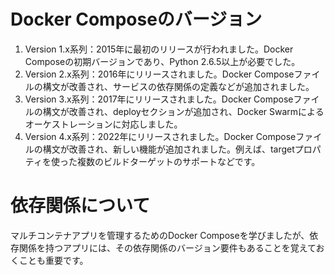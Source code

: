 # Docker Composeのバージョン

1. Version 1.x系列：2015年に最初のリリースが行われました。Docker Composeの初期バージョンであり、Python 2.6.5以上が必要でした。
1. Version 2.x系列：2016年にリリースされました。Docker Composeファイルの構文が改善され、サービスの依存関係の定義などが追加されました。
1. Version 3.x系列：2017年にリリースされました。Docker Composeファイルの構文が改善され、deployセクションが追加され、Docker Swarmによるオーケストレーションに対応しました。
1. Version 4.x系列：2022年にリリースされました。Docker Composeファイルの構文が改善され、新しい機能が追加されました。例えば、targetプロパティを使った複数のビルドターゲットのサポートなどです。


# 依存関係について
マルチコンテナアプリを管理するためのDocker Composeを学びましたが、依存関係を持つアプリには、その依存関係のバージョン要件もあることを覚えておくことも重要です。